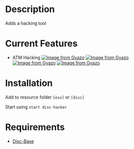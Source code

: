 # Description

Adds a hacking tool

# Current Features

- ATM Hacking
[![Image from Gyazo](https://i.gyazo.com/714ef1bb0cb577488841994da616a3a0.png)](https://gyazo.com/714ef1bb0cb577488841994da616a3a0)
[![Image from Gyazo](https://i.gyazo.com/37b722a71771279a3bcb45797ff0c325.png)](https://gyazo.com/37b722a71771279a3bcb45797ff0c325)
[![Image from Gyazo](https://i.gyazo.com/6bb3c0ece4ca58273bb67c5a1a9d15da.png)](https://gyazo.com/6bb3c0ece4ca58273bb67c5a1a9d15da)
[![Image from Gyazo](https://i.gyazo.com/041e5ea32e38318b9494f46b8d7559f4.png)](https://gyazo.com/041e5ea32e38318b9494f46b8d7559f4)
# Installation
Add to resource folder `[esx]` or `[disc]`

Start using `start disc-hacker`

# Requirements

- [Disc-Base](https://github.com/DiscworldZA/gta-resources/tree/master/disc-base)
